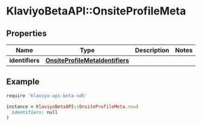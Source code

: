 # KlaviyoBetaAPI::OnsiteProfileMeta

## Properties

| Name | Type | Description | Notes |
| ---- | ---- | ----------- | ----- |
| **identifiers** | [**OnsiteProfileMetaIdentifiers**](OnsiteProfileMetaIdentifiers.md) |  |  |

## Example

```ruby
require 'klaviyo-api-beta-sdk'

instance = KlaviyoBetaAPI::OnsiteProfileMeta.new(
  identifiers: null
)
```

